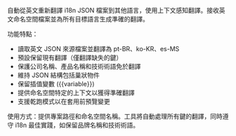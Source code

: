 自動從英文重新翻譯 i18n JSON 檔案到其他語言，使用上下文感知翻譯。接收英文命名空間檔案並為所有目標語言生成準確的翻譯。

功能特點：
- 讀取英文 JSON 來源檔案並翻譯為 pt-BR、ko-KR、es-MS
- 預設保留現有翻譯（僅翻譯缺失的鍵）
- 保護公司名稱、產品名稱和技術術語免於翻譯
- 維持 JSON 結構包括巢狀物件
- 保留插值變數 ({{variable}})
- 提供命名空間特定的上下文以獲得準確翻譯
- 支援乾跑模式以在套用前預覽變更

使用方式：提供專案路徑和命名空間名稱。工具將自動處理所有鍵的翻譯，同時遵守 i18n 最佳實踐，如保留品牌名稱和技術術語。 